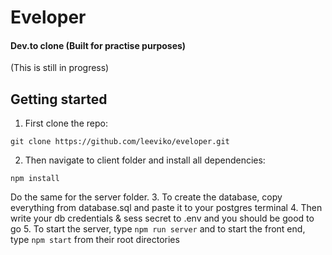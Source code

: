 # Eveloper
#### Dev.to clone (Built for practise purposes)
(This is still in progress)
## Getting started

1. First clone the repo:
  ```
  git clone https://github.com/leeviko/eveloper.git
  ```
2. Then navigate to client folder and install all dependencies:
  ```
  npm install
  ```
  Do the same for the server folder.
3. To create the database, copy everything from database.sql and paste it to your postgres terminal
4. Then write your db credentials & sess secret to .env and you should be good to go
5. To start the server, type ```npm run server``` and to start the front end, type ```npm start``` from their root directories

